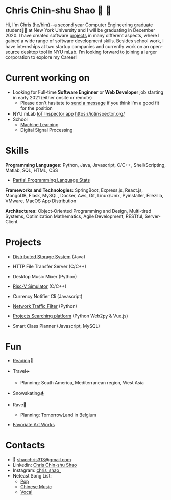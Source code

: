 # Chris Chin-shu Shao :deciduous_tree: :deciduous_tree:

Hi, I'm Chris (he/him)--a second year Computer Engineering graduate student:man_student: at New York University and I will be graduating in December 2020. I have created software [projects](#projects) in many different aspects, where I gained a wide range of software development skills. Besides school work, I have internships at two startup companies and currently work on an open-source desktop tool in NYU mLab. I’m looking forward to joining a larger corporation to explore my Career!


# Current working on

- Looking for Full-time **Software Enginner** or **Web Developer** job starting in early 2021 (either onsite or remote)
  - Please don't hasitate to [send a message](#contacts) if you think I'm a good fit for the position
- NYU mLab [IoT Inspector app](https://github.com/nyu-mlab/iot-inspector-client) <https://iotinspector.org/>
- School
  - [Machine Learning](https://github.com/shaochris/introml)
  - Digital Signal Processing
  


# Skills
**Programming Languages:** Python, Java, Javascript, C/C++, Shell/Scripting, Matlab, SQL, HTML, CSS 
- [Partial Programming Language Stats](https://codestats.net/users/shaochris)

**Frameworks and Technologies:** SpringBoot, Express.js, React.js, MongoDB, Flask, MySQL, Docker, Aws, Git, Linux/Unix, Pyinstaller, Filezilla, VMware, MacOS App Distribution

**Architectures:** Object-Oriented Programming and Design, Multi-tired Systems, Optimization Mathematics, Agile Development, RESTful, Server-Client


# Projects

- [Distributed Storage System](https://github.com/shaochris/kv-store) (Java)

- HTTP File Transfer Server (C/C++)

- Desktop Music Mixer (Python)

- [Risc-V Simulator](https://github.com/shaochris/risc5-simulator) (C/C++)

- Currency Notifier Cli (Javascript)

- [Network Traffic Filter](https://github.com/shaochris/ucsc-coursework/tree/master/ce150) (Python)

- [Projects Searching platform](https://github.com/shaochris/ucsc-coursework/tree/master/cs183) (Python Web2py & Vue.js)

- Smart Class Planner (Javascript, MySQL)



# Fun

- [Reading](https://www.notion.so/Reading-List-161d31d0d8064a259b789881e919ee96):book:

- Travel:airplane:
  - Planning: South America, Mediterranean region, West Asia
  
- Snowskating:snowboarder:

- Rave:sparkler:
  - Planning: TomorrowLand in Belgium

- [Favoriate Art Works](https://www.notion.so/Favorite-Art-Works-9881c44513b44aa587f2cc7223a85abd)



# Contacts

- :email: <shaochris313@gmail.com>
- Linkedin: [Chris Chin-shu Shao](www.linkedin.com/in/chris-chinshu-shao)
- Instagram: [chris_shao_](https://www.instagram.com/chris_shao_/)
- Neteast Song List:
  - [Pop](https://music.163.com/#/my/m/music/playlist?id=1992764918)
  - [Chinese Music](https://music.163.com/#/my/m/music/playlist?id=519295158)
  - [Vocal](https://music.163.com/#/my/m/music/playlist?id=706609609)
